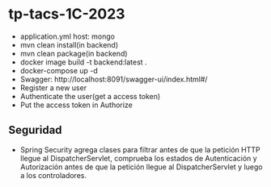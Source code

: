 # tp-tacs-1C-2023
- application.yml host: mongo
- mvn clean install(in backend)
- mvn clean package(in backend)
- docker image build -t backend:latest . 
- docker-compose up -d
- Swagger: http://localhost:8091/swagger-ui/index.html#/
- Register a new user
- Authenticate the user(get a access token)
- Put the access token in Authorize

## Seguridad
- Spring Security agrega clases para filtrar antes de que la petición HTTP llegue al DispatcherServlet, 
comprueba los estados de Autenticación y Autorización antes de que la petición llegue al 
DispatcherServlet y luego a los controladores.

